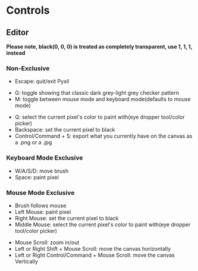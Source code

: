 # Controls

<!--## load-up console
* to disable the console, add a file named "skipinitconsole.txt" next to the executable/python file

    * this file can also hold some configs<br>
    example:
    ```
    screenxy: 800, 800
    pixelscale: 40
    ```
* -->

## Editor
**Please note, black(0, 0, 0) is treated as completely transparent, use 1, 1, 1, instead**

### Non-Exclusive
* Escape: quit/exit Pyxil
<!--* G: toggle showing a grid
* H: toggle showing that classic dark grey-light grey checker pattern-->
* G: toggle showing that classic dark grey-light grey checker pattern
* M: toggle between mouse mode and keyboard mode(defaults to mouse mode)
<!--* R: toggle showing the color channel diplay in the top-left-->
<!--* C: toggle visually showing the current color as a colored square-->
<!--* Semicolon/Apostrophe: change the currently selected color channel(red, green, or blue); the color channels are shown in the top-left corner-->
<!--* Up/Down Arrows: shift the currently selected color channel up/down by 1, respectively
    * hold Left or Right Shift to shift it by 5, instead
* Left/Right Arrows: shift the currently selected color channel down/up by 10, respectively
    * hold Left or Right Shift to shift it by 50, instead-->
* Q: select the current pixel's color to paint with(eye dropper tool/color picker)
* Backspace: set the current pixel to black
* Control/Command + S: export what you currently have on the canvas as a .png or a .jpg

### Keyboard Mode Exclusive
* W/A/S/D: move brush
* Space: paint pixel

### Mouse Mode Exclusive
* Brush follows mouse
* Left Mouse: paint pixel
* Right Mouse: set the current pixel to black
* Middle Mouse: select the current pixel's color to paint with(eye dropper tool/color picker)
<!--* Hovering over the rgb values and scrolling: raise/lower rgb values-->
* Mouse Scroll: zoom in/out
* Left or Right Shift + Mouse Scroll: move the canvas horizontally
* Left or Right Control/Command + Mouse Scroll: move the canvas Vertically